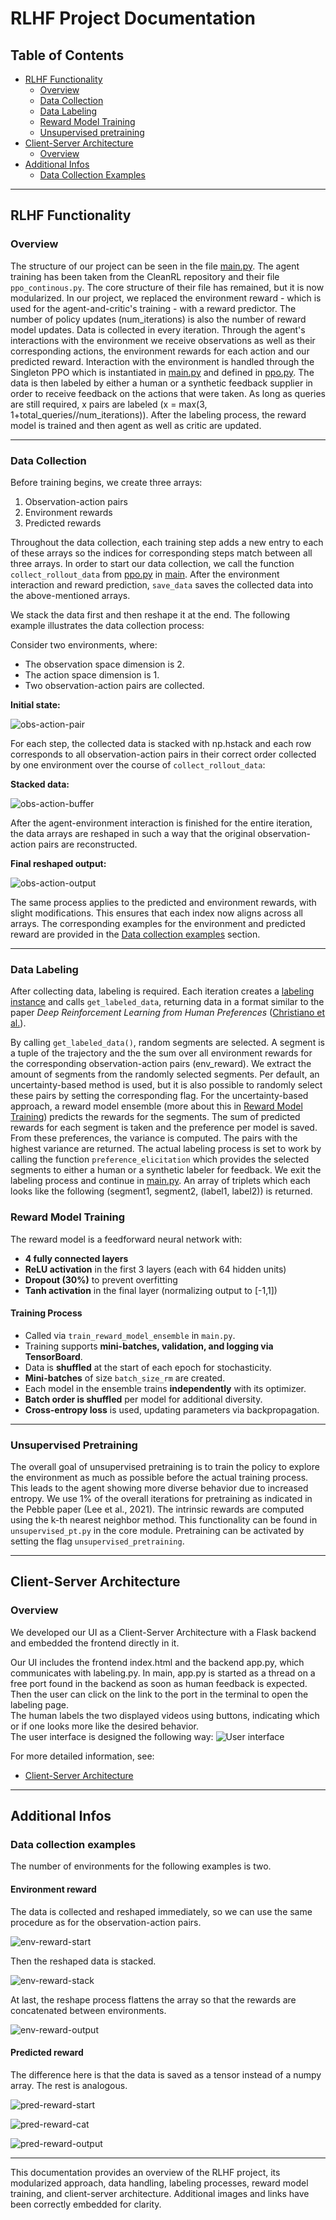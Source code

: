 # RLHF Project Documentation

## Table of Contents

- [RLHF Functionality](#rlhf-functionality)
  - [Overview](#overview)
  - [Data Collection](#data-collection)
  - [Data Labeling](#data-labeling)
  - [Reward Model Training](#reward-model-training)
  - [Unsupervised pretraining](#Unsupervised-pretraining)
- [Client-Server Architecture](#client-server-architecture)
  - [Overview](#overview-1)
- [Additional Infos](#additional-infos)
  - [Data Collection Examples](#data-collection-examples)

---

## RLHF Functionality

### Overview

The structure of our project can be seen in the file [main.py](./rlhf/scripts/main.py). The agent training has been taken from the CleanRL repository and their file `ppo_continous.py`. The core structure of their file has remained, but it is now modularized. In our project, we replaced the environment reward - which is used for the agent-and-critic's training - with a reward predictor.
The number of policy updates (num_iterations) is also the number of reward model updates. Data is collected in every iteration. Through the agent's interactions with the environment we receive observations as well as their corresponding actions, the environment rewards for each action and our predicted reward. Interaction with the environment is handled through the Singleton PPO which is instantiated in [main.py](./rlhf/scripts/main.py) and defined in [ppo.py](./rlhf.core.ppo.py).
The data is then labeled by either a human or a synthetic feedback supplier in order to receive feedback on the actions that were taken. As long as queries are still required, x pairs are labeled (x = max(3, 1+total_queries//num_iterations)). After the labeling process, the reward model is trained and then agent as well as critic are updated.

---

### Data Collection

Before training begins, we create three arrays:
1. Observation-action pairs
2. Environment rewards
3. Predicted rewards

Throughout the data collection, each training step adds a new entry to each of these arrays so the indices for corresponding steps match between all three arrays. 
In order to start our data collection, we call the function `collect_rollout_data` from [ppo.py](./rlhf.core.ppo.py) in [main](./rlhf/scripts/main.py).
After the environment interaction and reward prediction, `save_data` saves the collected data into the above-mentioned arrays.

We stack the data first and then reshape it at the end. The following example illustrates the data collection process:

Consider two environments, where:
- The observation space dimension is 2.
- The action space dimension is 1.
- Two observation-action pairs are collected.

**Initial state:**

![obs-action-pair](/documents/obs_action/pairs_start.png)

For each step, the collected data is stacked with np.hstack and each row corresponds to all observation-action pairs in their correct order collected by one environment over the course of `collect_rollout_data`:

**Stacked data:**

![obs-action-buffer](/documents/obs_action/pairs_stack.png)

After the agent-environment interaction is finished for the entire iteration, the data arrays are reshaped in such a way that the original observation-action pairs are reconstructed.

**Final reshaped output:**

![obs-action-output](/documents/obs_action/pairs_output.png)

The same process applies to the predicted and environment rewards, with slight modifications. This ensures that each index now aligns across all arrays. The corresponding examples for the environment and predicted reward are provided in the [Data collection examples](#data-collection-examples) section.

---

### Data Labeling

After collecting data, labeling is required. Each iteration creates a [labeling instance](./rlhf.core.labeling.py) and calls `get_labeled_data`, returning data in a format similar to the paper *Deep Reinforcement Learning from Human Preferences* ([Christiano et al.](https://arxiv.org/pdf/1706.03741)).

By calling `get_labeled_data()`, random segments are selected. A segment is a tuple of the trajectory and the the sum over all environment rewards for the corresponding observation-action pairs (env_reward).
We extract the amount of segments from the randomly selected segments. Per default, an uncertainty-based method is used, but it is also possible to randomly select these pairs by setting the corresponding flag.
For the uncertainty-based approach, a reward model ensemble (more about this in [Reward Model Training](#reward-model-training)) predicts the rewards for the segments. The sum of predicted rewards for each segment is taken and the preference per model is saved. From these preferences, the variance is computed. The pairs with the highest variance are returned. 
The actual labeling process is set to work by calling the function `preference_elicitation` which provides the selected segments to either a human or a synthetic labeler for feedback.
We exit the labeling process and continue in [main.py](./rlhf/scripts/main.py).
An array of triplets which each looks like the following (segment1, segment2, (label1, label2)) is returned.


### Reward Model Training

The reward model is a feedforward neural network with:
- **4 fully connected layers**
- **ReLU activation** in the first 3 layers (each with 64 hidden units)
- **Dropout (30%)** to prevent overfitting
- **Tanh activation** in the final layer (normalizing output to [-1,1])

#### Training Process
- Called via `train_reward_model_ensemble` in `main.py`.
- Training supports **mini-batches, validation, and logging via TensorBoard**.
- Data is **shuffled** at the start of each epoch for stochasticity.
- **Mini-batches** of size `batch_size_rm` are created.
- Each model in the ensemble trains **independently** with its optimizer.
- **Batch order is shuffled** per model for additional diversity.
- **Cross-entropy loss** is used, updating parameters via backpropagation.

---

### Unsupervised Pretraining

The overall goal of unsupervised pretraining is to train the policy to explore the environment as much as possible before the actual training process. This leads to the agent showing more diverse behavior due to increased entropy. We use 1% of the overall iterations for pretraining as indicated in the Pebble paper (Lee et al., 2021). The intrinsic rewards are computed using the k-th nearest neighbor method. This functionality can be found in `unsupervised_pt.py` in the core module. Pretraining can be activated by setting the flag `unsupervised_pretraining`.

---

## Client-Server Architecture

### Overview
We developed our UI as a Client-Server Architecture with a Flask backend and embedded the frontend directly in it.

Our UI includes the frontend index.html and the backend app.py, which communicates with labeling.py. In main, app.py is started as a thread on a free port found in the backend as soon as human feedback is expected. Then the user can click on the link to the port in the terminal to open the labeling page. <br>
The human labels the two displayed videos using buttons, indicating which or if one looks more like the desired behavior. <br>
The user interface is designed the following way:
![User interface](/documents/UI.png)

For more detailed information, see: 
- [Client-Server Architecture](./rlhf/utils/README.md)

---

## Additional Infos

### Data collection examples
The number of environments for the following examples is two.
#### Environment reward
The data is collected and reshaped immediately, so we can use the same procedure as for the observation-action pairs.

![env-reward-start](/documents/env_reward/env_start.png)

Then the reshaped data is stacked.

![env-reward-stack](/documents/env_reward/env_stack.png)

At last, the reshape process flattens the array so that the rewards are concatenated between environments.

![env-reward-output](/documents/env_reward/env_output.png)

#### Predicted reward
The difference here is that the data is saved as a tensor instead of a numpy array. The rest is analogous.

![pred-reward-start](/documents/pred_reward/pred_start.png)

![pred-reward-cat](/documents/pred_reward/pred_cat.png)

![pred-reward-output](/documents/pred_reward/pred_output.png)

---

This documentation provides an overview of the RLHF project, its modularized approach, data handling, labeling processes, reward model training, and client-server architecture. Additional images and links have been correctly embedded for clarity.